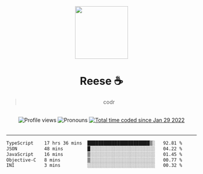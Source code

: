 <div align='center'>
  <img src='https://avatars.githubusercontent.com/u/73779441?v=4' width='140' height='140' />
  <h1>Reese ☕️</h1>
  <blockquote>codr</blockquote>
  
  <br />
  
  <img alt="Profile views" src="https://komarev.com/ghpvc/?username=ruffpuff1" />
  <img alt='Pronouns' src='https://img.shields.io/endpoint?url=https://pronoundb.org/shields/61181f81be124c42b207bffd' />
  <a href="https://wakatime.com/@72bf611d-9557-4a85-aa1d-46f6a3346744"><img src="https://wakatime.com/badge/user/72bf611d-9557-4a85-aa1d-46f6a3346744.svg" alt="Total time coded since Jan 29 2022" /></a>
</div><br />

<hr />

<!--START_SECTION:waka-->

```txt
TypeScript    17 hrs 36 mins  ███████████████████████▒░   92.81 %
JSON          48 mins         █░░░░░░░░░░░░░░░░░░░░░░░░   04.22 %
JavaScript    16 mins         ▒░░░░░░░░░░░░░░░░░░░░░░░░   01.45 %
Objective-C   8 mins          ▒░░░░░░░░░░░░░░░░░░░░░░░░   00.77 %
INI           3 mins          ░░░░░░░░░░░░░░░░░░░░░░░░░   00.32 %
```

<!--END_SECTION:waka-->
